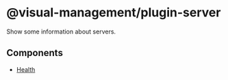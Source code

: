 # @visual-management/plugin-server

Show some information about servers.

## Components

* [Health](/plugins/visual-management-plugin-server/health/README.md)
